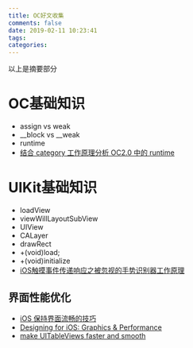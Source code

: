```yaml
---
title: OC好文收集
comments: false
date: 2019-02-11 10:23:41
tags:
categories:
---
```


以上是摘要部分
<!--more-->

# OC基础知识

* assign vs weak
* __block vs __weak
* runtime
* [结合 category 工作原理分析 OC2.0 中的 runtime](http://ios.jobbole.com/87623/)

# UIKit基础知识

* loadView
* viewWillLayoutSubView
* UIView
* CALayer
* drawRect
* +(void)load;
* +(void)initialize
* [iOS触摸事件传递响应之被忽视的手势识别器工作原理](https://www.jianshu.com/p/8dca02b4687e)

## 界面性能优化

* [iOS 保持界面流畅的技巧](https://blog.ibireme.com/2015/11/12/smooth_user_interfaces_for_ios/)
* [Designing for iOS: Graphics &amp; Performance](https://thoughtbot.com/blog/designing-for-ios-graphics-performance)
* [make UITableViews faster and smooth](https://medium.com/ios-os-x-development/perfect-smooth-scrolling-in-uitableviews-fd609d5275a5)